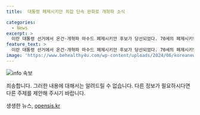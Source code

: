 ```yaml
---
title:  대통령 페제시키안 히잡 단속 완화로 개혁파 소식

categories:
  - News
excerpt: >
  이란 대통령 선거에서 온건·개혁파 마수드 페제시키안 후보가 당선되었다. 70세의 페제시키안 후보는 6일 결선 투표에서 사이드 잘릴리 후보를 누르고 승리했다. 이번 선거는 전 대통령의 사망 이후 치러졌으며, 2005년 이후 19년 만에 결선으로 대통령 당선자가 선출된 것. 페제시키안 후보는 핵합의 복원과 서방과의 관계 개선을 공약으로 내세웠으며, 청년과 여성층의 지지를 받았다. 모든 이에게 우정의 손길을 뻗겠다는 다짐을 밝히며 당선 소감을 전했다.
feature_text: >
  이란 대통령 선거에서 온건·개혁파 마수드 페제시키안 후보가 당선되었다. 70세의 페제시키안 후보는 6일 결선 투표에서 사이드 잘릴리 후보를 누르고 승리했다. 이번 선거는 전 대통령의 사망 이후 치러졌으며, 2005년 이후 19년 만에 결선으로 대통령 당선자가 선출된 것. 페제시키안 후보는 핵합의 복원과 서방과의 관계 개선을 공약으로 내세웠으며, 청년과 여성층의 지지를 받았다. 모든 이에게 우정의 손길을 뻗겠다는 다짐을 밝히며 당선 소감을 전했다.
image: 'https://www.behealthy4u.com/wp-content/uploads/2024/06/koreanews.jpg'
---
```


<p><img src="https://www.behealthy4u.com/wp-content/uploads/2024/06/koreanews.jpg" alt="info 속보" /></p>

<p>죄송합니다. 그러한 내용에 대해서는 알려드릴 수 없습니다. 다른 정보가 필요하시다면 다른 주제를 제안해 주시기 바랍니다.</p>
생생한 뉴스, <a href="https://opensis.kr" rel="dofollow">opensis.kr</a>


